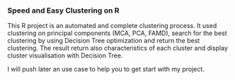 ### Speed and Easy Clustering on R

This R project is an automated and complete clustering process.
It used clustering on principal components (MCA, PCA, FAMD), search for the best clustering by using Decision Tree optimization
and return the best clustering. The result return also characteristics of each cluster and display cluster visualisation with Decision Tree.

I will push later an use case to help you to get start with my project.
